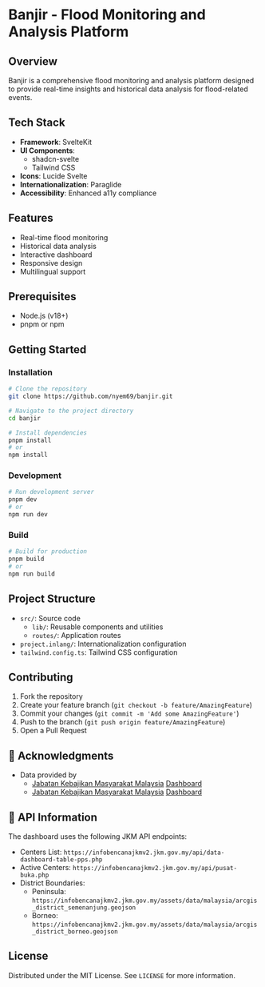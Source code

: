 # Banjir - Flood Monitoring and Analysis Platform

## Overview
Banjir is a comprehensive flood monitoring and analysis platform designed to provide real-time insights and historical data analysis for flood-related events.

## Tech Stack
- **Framework**: SvelteKit
- **UI Components**: 
  - shadcn-svelte
  - Tailwind CSS
- **Icons**: Lucide Svelte
- **Internationalization**: Paraglide
- **Accessibility**: Enhanced a11y compliance

## Features
- Real-time flood monitoring
- Historical data analysis
- Interactive dashboard
- Responsive design
- Multilingual support

## Prerequisites
- Node.js (v18+)
- pnpm or npm

## Getting Started

### Installation
```bash
# Clone the repository
git clone https://github.com/nyem69/banjir.git

# Navigate to the project directory
cd banjir

# Install dependencies
pnpm install
# or
npm install
```

### Development
```bash
# Run development server
pnpm dev
# or
npm run dev
```

### Build
```bash
# Build for production
pnpm build
# or
npm run build
```



## Project Structure
- `src/`: Source code
  - `lib/`: Reusable components and utilities
  - `routes/`: Application routes
- `project.inlang/`: Internationalization configuration
- `tailwind.config.ts`: Tailwind CSS configuration

## Contributing
1. Fork the repository
2. Create your feature branch (`git checkout -b feature/AmazingFeature`)
3. Commit your changes (`git commit -m 'Add some AmazingFeature'`)
4. Push to the branch (`git push origin feature/AmazingFeature`)
5. Open a Pull Request


## 🙏 Acknowledgments

- Data provided by 
   - [Jabatan Kebajikan Masyarakat Malaysia](https://www.jkm.gov.my/) [Dashboard](https://infobencanajkmv2.jkm.gov.my/landing/)
   - [Jabatan Kebajikan Masyarakat Malaysia](https://www.nadma.gov.my/) [Dashboard](https://portalbencana.nadma.gov.my/ms/)

## 📝 API Information

The dashboard uses the following JKM API endpoints:

- Centers List: `https://infobencanajkmv2.jkm.gov.my/api/data-dashboard-table-pps.php`
- Active Centers: `https://infobencanajkmv2.jkm.gov.my/api/pusat-buka.php`
- District Boundaries:
  - Peninsula: `https://infobencanajkmv2.jkm.gov.my/assets/data/malaysia/arcgis_district_semenanjung.geojson`
  - Borneo: `https://infobencanajkmv2.jkm.gov.my/assets/data/malaysia/arcgis_district_borneo.geojson`


## License
Distributed under the MIT License. See `LICENSE` for more information.
